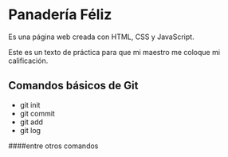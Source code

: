 # Panadería Féliz

Es una página web creada con HTML, CSS y JavaScript.

Este es un texto de práctica para que mi maestro me coloque mi calificación.

## Comandos básicos de Git
- git init
- git commit
- git add
- git log

####entre otros comandos

